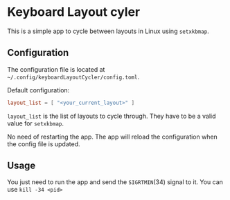 # Keyboard Layout cyler

This is a simple app to cycle between layouts in Linux using `setxkbmap`.

## Configuration

The configuration file is located at `~/.config/keyboardLayoutCycler/config.toml`.

Default configuration:
```toml
layout_list = [ "<your_current_layout>" ]
```
`layout_list` is the list of layouts to cycle through. They have to be a valid value for `setxkbmap`.

No need of restarting the app. The app will reload the configuration when the config file is updated.


## Usage

You just need to run the app and send the `SIGRTMIN`(34) signal to it. You can use `kill -34 <pid>`

